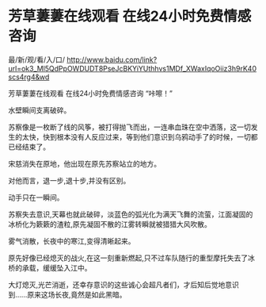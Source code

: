 # 芳草萋萋在线观看 在线24小时免费情感咨询

最/新/观/看/入/口/ http://www.baidu.com/link?url=ok3_Ml5QdPpOWDUDT8PseJcBKYiYUthhvs1MDf_XWaxIqoOiiz3h9rK40scs4rg4&wd

芳草萋萋在线观看 在线24小时免费情感咨询
“咔嚓！”

水壁瞬间支离破碎。

苏察像是一枚断了线的风筝，被打得抛飞而出，一连串血珠在空中洒落，这一切发生的太快，快到根本没有人反应过来，等到他们意识到乌鸦动手了的时候，一切都已经结束了。

宋慈消失在原地，他出现在原先苏察站立的地方。

对他而言，退一步,退十步,并没有区别。

动手只在一瞬间。

苏察失去意识,天幕也就此破碎，淡蓝色的弧光化为满天飞舞的流萤，江面凝固的冰桥化为簌簌的渣粒,原先凝固不散的江雾转瞬就被猎猎大风吹散。

雾气消散，长夜中的寒江,变得清晰起来。

原先好像已经熄灭的战火,在这一刻重新燃起,只不过车队随行的重型摩托失去了冰桥的承载，缓缓坠入江中。

大灯熄灭,光芒消逝，还幸存意识的这些诚心会超凡者们，才后知后觉地意识到……原来这场长夜,竟然是如此黑暗。
